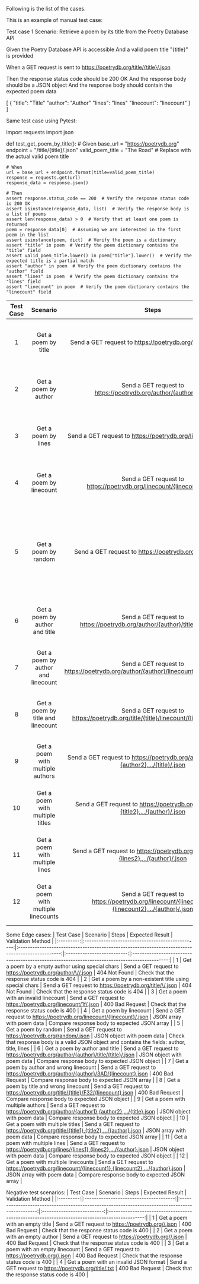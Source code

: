 Following is the list of the cases.

This is an example of manual test case:

Test case 1
Scenario: Retrieve a poem by its title from the Poetry Database API

Given the Poetry Database API is accessible
And a valid poem title "{title}" is provided

When a GET request is sent to https://poetrydb.org/title/{title}/.json

Then the response status code should be 200 OK
And the response body should be a JSON object
And the response body should contain the expected poem data

[
  {
    "title": "Title"
    "author": "Author"
    "lines": "lines"
    "linecount": "linecount"
  }
]

Same test case using Pytest:

import requests
import json

def test_get_poem_by_title():
    # Given
    base_url = "https://poetrydb.org"
    endpoint = "/title/{title}/.json"
    valid_poem_title = "The Road"  # Replace with the actual valid poem title

    # When
    url = base_url + endpoint.format(title=valid_poem_title)
    response = requests.get(url)
    response_data = response.json()

    # Then
    assert response.status_code == 200  # Verify the response status code is 200 OK
    assert isinstance(response_data, list)  # Verify the response body is a list of poems
    assert len(response_data) > 0  # Verify that at least one poem is returned
    poem = response_data[0]  # Assuming we are interested in the first poem in the list
    assert isinstance(poem, dict)  # Verify the poem is a dictionary
    assert "title" in poem  # Verify the poem dictionary contains the "title" field
    assert valid_poem_title.lower() in poem["title"].lower()  # Verify the expected title is a partial match
    assert "author" in poem  # Verify the poem dictionary contains the "author" field
    assert "lines" in poem  # Verify the poem dictionary contains the "lines" field
    assert "linecount" in poem  # Verify the poem dictionary contains the "linecount" field



| Test Case |               Scenario              |                                               Steps                                              |       Expected Result      |                                       Validation Method                                       |
|:---------:|:-----------------------------------:|:------------------------------------------------------------------------------------------------:|:--------------------------:|:---------------------------------------------------------------------------------------------:|
| 1         | Get a poem by title                 | Send a GET request to https://poetrydb.org/title/{title}/.json                                    | JSON object with poem data | Compare response body to expected JSON object                                                 |
| 2         | Get a poem by author                | Send a GET request to https://poetrydb.org/author/{author}/.json                                  | JSON array with poem data  | Compare response body to expected JSON array                                                  |
| 3         | Get a poem by lines                 | Send a GET request to https://poetrydb.org/lines/{lines}/.json                                    | JSON object with poem data | Compare response body to expected JSON object                                                 |
| 4         | Get a poem by linecount             | Send a GET request to https://poetrydb.org/linecount/{linecount}/.json                            | JSON array with poem data  | Compare response body to expected JSON array                                                  |
| 5         | Get a poem by random                | Send a GET request to https://poetrydb.org/random.json                                           | JSON object with poem data | Check that response body is a valid JSON object and contains the fields: author, title, lines |
| 6         | Get a poem by author and title      | Send a GET request to https://poetrydb.org/author/{author}/title/{title}/.json                    | JSON object with poem data | Compare response body to expected JSON object                                                 |
| 7         | Get a poem by author and linecount  | Send a GET request to https://poetrydb.org/author/{author}/linecount/{linecount}/.json            | JSON array with poem data  | Compare response body to expected JSON array                                                  |
| 8         | Get a poem by title and linecount   | Send a GET request to https://poetrydb.org/title/{title}/linecount/{linecount}/.json              | JSON object with poem data | Compare response body to expected JSON object                                                 |
| 9         | Get a poem with multiple authors    | Send a GET request to https://poetrydb.org/author/{author1},{author2},.../{title}/.json           | JSON object with poem data | Compare response body to expected JSON object                                                 |
| 10        | Get a poem with multiple titles     | Send a GET request to https://poetrydb.org/title/{title1},{title2},.../{author}/.json             | JSON array with poem data  | Compare response body to expected JSON array                                                  |
| 11        | Get a poem with multiple lines      | Send a GET request to https://poetrydb.org/lines/{lines1},{lines2},.../{author}/.json             | JSON object with poem data | Compare response body to expected JSON object                                                 |
| 12        | Get a poem with multiple linecounts | Send a GET request to https://poetrydb.org/linecount/{linecount1},{linecount2},.../{author}/.json | JSON array with poem data  | Compare response body to expected JSON array                                                  |

Some Edge cases:
| Test Case |                     Scenario                     |                                               Steps                                              |       Expected Result      |                                       Validation Method                                       |
|:---------:|:------------------------------------------------:|:------------------------------------------------------------------------------------------------:|:--------------------------:|:---------------------------------------------------------------------------------------------:|
| 1         | Get a poem by a empty author using special chars | Send a GET request to https://poetrydb.org/author/\//.json                                        | 404 Not Found              | Check that the response status code is 404                                                    |
| 2         | Get a poem by a non-existent title using special chars    | Send a GET request to https://poetrydb.org/title/\/.json                                         | 404 Not Found              | Check that the response status code is 404                                                    |
| 3         | Get a poem with an invalid linecount             | Send a GET request to https://poetrydb.org/linecount/1f/.json                                     | 400 Bad Request            | Check that the response status code is 400                                                    |
| 4         | Get a poem by linecount                          | Send a GET request to https://poetrydb.org/linecount/{linecount}/.json                            | JSON array with poem data  | Compare response body to expected JSON array                                                  |
| 5         | Get a poem by random                             | Send a GET request to https://poetrydb.org/random/.json                                           | JSON object with poem data | Check that response body is a valid JSON object and contains the fields: author, title, lines |
| 6         | Get a poem by author and title                   | Send a GET request to https://poetrydb.org/author/{author}/title/{title}/.json                    | JSON object with poem data | Compare response body to expected JSON object                                                 |
| 7         | Get a poem by author and wrong linecount         | Send a GET request to https://poetrydb.org/author/{author}/3AD/{linecount}.json            | 400 Bad Request  | Compare response body to expected JSON array                                                  |
| 8         | Get a poem by title and wrong linecount          | Send a GET request to https://poetrydb.org/title/{title}/F32/{linecount}.json              | 400 Bad Request | Compare response body to expected JSON object                                                 |
| 9         | Get a poem with multiple authors                 | Send a GET request to https://poetrydb.org/author/{author1},{author2},.../{title}.json           | JSON object with poem data | Compare response body to expected JSON object                                                 |
| 10        | Get a poem with multiple titles                  | Send a GET request to https://poetrydb.org/title/{title1},{title2},.../{author}.json             | JSON array with poem data  | Compare response body to expected JSON array                                                  |
| 11        | Get a poem with multiple lines                   | Send a GET request to https://poetrydb.org/lines/{lines1},{lines2},.../{author}.json             | JSON object with poem data | Compare response body to expected JSON object                                                 |
| 12        | Get a poem with multiple linecounts              | Send a GET request to https://poetrydb.org/linecount/{linecount1},{linecount2},.../{author}.json | JSON array with poem data  | Compare response body to expected JSON array                                                  |

Negative test scenarios:
| Test Case |                Scenario                |                                               Steps                                              |       Expected Result      |                                       Validation Method                                       |
|:---------:|:--------------------------------------:|:------------------------------------------------------------------------------------------------:|:--------------------------:|:---------------------------------------------------------------------------------------------:|
| 1         | Get a poem with an empty title         | Send a GET request to https://poetrydb.org//.json                                                | 400 Bad Request            | Check that the response status code is 400                                                    |
| 2         | Get a poem with an empty author        | Send a GET request to https://poetrydb.org//.json                                                | 400 Bad Request            | Check that the response status code is 400                                                    |
| 3         | Get a poem with an empty linecount     | Send a GET request to https://poetrydb.org//.json                                                | 400 Bad Request            | Check that the response status code is 400                                                    |
| 4         | Get a poem with an invalid JSON format | Send a GET request to https://poetrydb.org/title/.txt                                            | 400 Bad Request            | Check that the response status code is 400                                                    |

